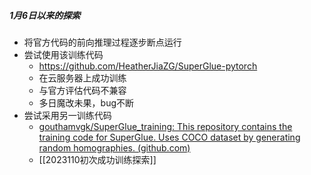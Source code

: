 ##### 1月6日以来的探索
- 将官方代码的前向推理过程逐步断点运行
- 尝试使用该训练代码
	- https://github.com/HeatherJiaZG/SuperGlue-pytorch
	- 在云服务器上成功训练
	- 与官方评估代码不兼容
	- 多日魔改未果，bug不断
- 尝试采用另一训练代码
	- [gouthamvgk/SuperGlue_training: This repository contains the training code for SuperGlue. Uses COCO dataset by generating random homographies. (github.com)](https://github.com/gouthamvgk/SuperGlue_training)
	- [[2023110初次成功训练探索]]